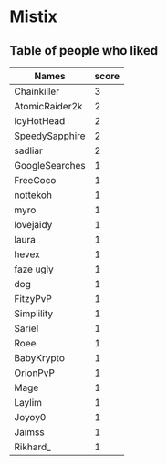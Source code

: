 # Mistix
## Table of people who liked
Names | score
--- | ---
Chainkiller | 3
AtomicRaider2k | 2
IcyHotHead | 2
SpeedySapphire | 2
sadliar | 2
GoogleSearches | 1
FreeCoco | 1
nottekoh | 1
myro | 1
lovejaidy | 1
laura | 1
hevex | 1
faze ugly | 1
dog | 1
FitzyPvP | 1
Simplility | 1
Sariel | 1
Roee | 1
BabyKrypto | 1
OrionPvP | 1
Mage | 1
Laylim | 1
Joyoy0 | 1
Jaimss | 1
Rikhard_ | 1
